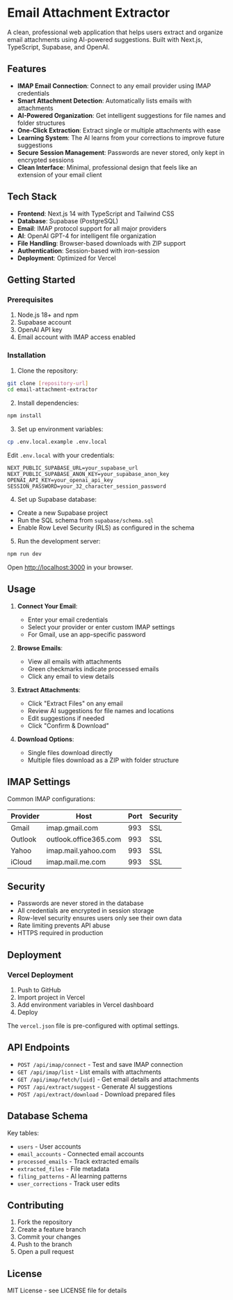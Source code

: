 # Email Attachment Extractor

A clean, professional web application that helps users extract and organize email attachments using AI-powered suggestions. Built with Next.js, TypeScript, Supabase, and OpenAI.

## Features

- **IMAP Email Connection**: Connect to any email provider using IMAP credentials
- **Smart Attachment Detection**: Automatically lists emails with attachments
- **AI-Powered Organization**: Get intelligent suggestions for file names and folder structures
- **One-Click Extraction**: Extract single or multiple attachments with ease
- **Learning System**: The AI learns from your corrections to improve future suggestions
- **Secure Session Management**: Passwords are never stored, only kept in encrypted sessions
- **Clean Interface**: Minimal, professional design that feels like an extension of your email client

## Tech Stack

- **Frontend**: Next.js 14 with TypeScript and Tailwind CSS
- **Database**: Supabase (PostgreSQL)
- **Email**: IMAP protocol support for all major providers
- **AI**: OpenAI GPT-4 for intelligent file organization
- **File Handling**: Browser-based downloads with ZIP support
- **Authentication**: Session-based with iron-session
- **Deployment**: Optimized for Vercel

## Getting Started

### Prerequisites

1. Node.js 18+ and npm
2. Supabase account
3. OpenAI API key
4. Email account with IMAP access enabled

### Installation

1. Clone the repository:
```bash
git clone [repository-url]
cd email-attachment-extractor
```

2. Install dependencies:
```bash
npm install
```

3. Set up environment variables:
```bash
cp .env.local.example .env.local
```

Edit `.env.local` with your credentials:
```
NEXT_PUBLIC_SUPABASE_URL=your_supabase_url
NEXT_PUBLIC_SUPABASE_ANON_KEY=your_supabase_anon_key
OPENAI_API_KEY=your_openai_api_key
SESSION_PASSWORD=your_32_character_session_password
```

4. Set up Supabase database:
- Create a new Supabase project
- Run the SQL schema from `supabase/schema.sql`
- Enable Row Level Security (RLS) as configured in the schema

5. Run the development server:
```bash
npm run dev
```

Open [http://localhost:3000](http://localhost:3000) in your browser.

## Usage

1. **Connect Your Email**:
   - Enter your email credentials
   - Select your provider or enter custom IMAP settings
   - For Gmail, use an app-specific password

2. **Browse Emails**:
   - View all emails with attachments
   - Green checkmarks indicate processed emails
   - Click any email to view details

3. **Extract Attachments**:
   - Click "Extract Files" on any email
   - Review AI suggestions for file names and locations
   - Edit suggestions if needed
   - Click "Confirm & Download"

4. **Download Options**:
   - Single files download directly
   - Multiple files download as a ZIP with folder structure

## IMAP Settings

Common IMAP configurations:

| Provider | Host | Port | Security |
|----------|------|------|----------|
| Gmail | imap.gmail.com | 993 | SSL |
| Outlook | outlook.office365.com | 993 | SSL |
| Yahoo | imap.mail.yahoo.com | 993 | SSL |
| iCloud | imap.mail.me.com | 993 | SSL |

## Security

- Passwords are never stored in the database
- All credentials are encrypted in session storage
- Row-level security ensures users only see their own data
- Rate limiting prevents API abuse
- HTTPS required in production

## Deployment

### Vercel Deployment

1. Push to GitHub
2. Import project in Vercel
3. Add environment variables in Vercel dashboard
4. Deploy

The `vercel.json` file is pre-configured with optimal settings.

## API Endpoints

- `POST /api/imap/connect` - Test and save IMAP connection
- `GET /api/imap/list` - List emails with attachments
- `GET /api/imap/fetch/[uid]` - Get email details and attachments
- `POST /api/extract/suggest` - Generate AI suggestions
- `POST /api/extract/download` - Download prepared files

## Database Schema

Key tables:
- `users` - User accounts
- `email_accounts` - Connected email accounts
- `processed_emails` - Track extracted emails
- `extracted_files` - File metadata
- `filing_patterns` - AI learning patterns
- `user_corrections` - Track user edits

## Contributing

1. Fork the repository
2. Create a feature branch
3. Commit your changes
4. Push to the branch
5. Open a pull request

## License

MIT License - see LICENSE file for details